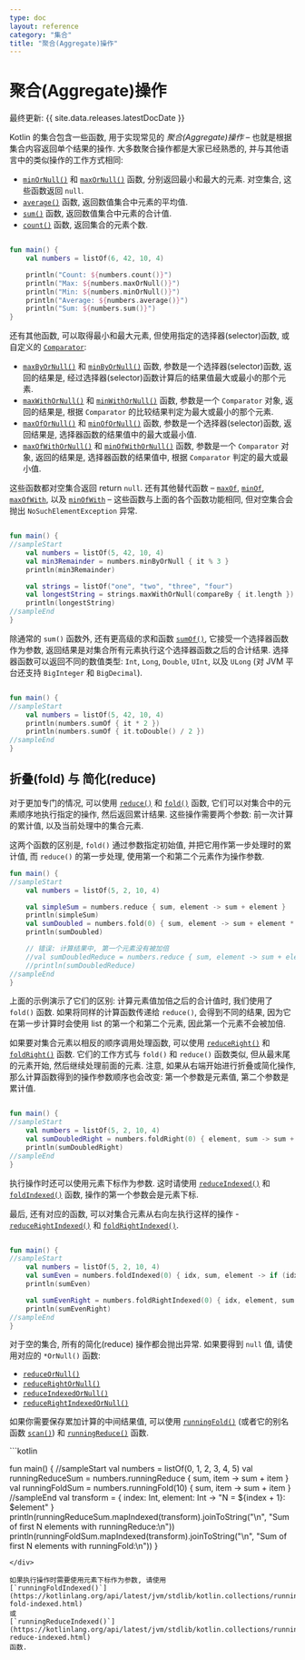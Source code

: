 ```yaml
---
type: doc
layout: reference
category: "集合"
title: "聚合(Aggregate)操作"
---
```


# 聚合(Aggregate)操作

最终更新: {{ site.data.releases.latestDocDate }}

Kotlin 的集合包含一些函数, 用于实现常见的 _聚合(Aggregate)操作_ – 也就是根据集合内容返回单个结果的操作.
大多数聚合操作都是大家已经熟悉的, 并与其他语言中的类似操作的工作方式相同:

* [`minOrNull()`](https://kotlinlang.org/api/latest/jvm/stdlib/kotlin.collections/min-or-null.html)
  和
  [`maxOrNull()`](https://kotlinlang.org/api/latest/jvm/stdlib/kotlin.collections/max-or-null.html)
  函数, 分别返回最小和最大的元素. 对空集合, 这些函数返回 `null`.
* [`average()`](https://kotlinlang.org/api/latest/jvm/stdlib/kotlin.collections/average.html)
  函数, 返回数值集合中元素的平均值.
* [`sum()`](https://kotlinlang.org/api/latest/jvm/stdlib/kotlin.collections/sum.html)
  函数, 返回数值集合中元素的合计值.
* [`count()`](https://kotlinlang.org/api/latest/jvm/stdlib/kotlin.collections/count.html)
  函数, 返回集合的元素个数.

<div class="sample" markdown="1" theme="idea" data-min-compiler-version="1.3">

```kotlin

fun main() {
    val numbers = listOf(6, 42, 10, 4)

    println("Count: ${numbers.count()}")
    println("Max: ${numbers.maxOrNull()}")
    println("Min: ${numbers.minOrNull()}")
    println("Average: ${numbers.average()}")
    println("Sum: ${numbers.sum()}")
}
```
</div>

还有其他函数, 可以取得最小和最大元素, 但使用指定的选择器(selector)函数, 或自定义的
[`Comparator`](https://kotlinlang.org/api/latest/jvm/stdlib/kotlin/-comparator/index.html):

* [`maxByOrNull()`](https://kotlinlang.org/api/latest/jvm/stdlib/kotlin.collections/max-by-or-null.html)
  和
  [`minByOrNull()`](https://kotlinlang.org/api/latest/jvm/stdlib/kotlin.collections/min-by-or-null.html)
  函数, 参数是一个选择器(selector)函数,
  返回的结果是, 经过选择器(selector)函数计算后的结果值最大或最小的那个元素.
* [`maxWithOrNull()`](https://kotlinlang.org/api/latest/jvm/stdlib/kotlin.collections/max-with-or-null.html)
  和
  [`minWithOrNull()`](https://kotlinlang.org/api/latest/jvm/stdlib/kotlin.collections/min-with-or-null.html)
  函数, 参数是一个 `Comparator` 对象,
  返回的结果是, 根据 `Comparator` 的比较结果判定为最大或最小的那个元素.
* [`maxOfOrNull()`](https://kotlinlang.org/api/latest/jvm/stdlib/kotlin.collections/max-of-or-null.html)
  和
  [`minOfOrNull()`](https://kotlinlang.org/api/latest/jvm/stdlib/kotlin.collections/min-of-or-null.html)
  函数, 参数是一个选择器(selector)函数,
  返回结果是, 选择器函数的结果值中的最大或最小值.
* [`maxOfWithOrNull()`](https://kotlinlang.org/api/latest/jvm/stdlib/kotlin.collections/max-of-with-or-null.html)
  和
  [`minOfWithOrNull()`](https://kotlinlang.org/api/latest/jvm/stdlib/kotlin.collections/min-of-with-or-null.html)
  函数, 参数是一个 `Comparator` 对象,
  返回的结果是, 选择器函数的结果值中, 根据 `Comparator` 判定的最大或最小值.

这些函数都对空集合返回 return `null`.
还有其他替代函数 –
[`maxOf`](https://kotlinlang.org/api/latest/jvm/stdlib/kotlin.collections/max-of.html),
[`minOf`](https://kotlinlang.org/api/latest/jvm/stdlib/kotlin.collections/min-of.html),
[`maxOfWith`](https://kotlinlang.org/api/latest/jvm/stdlib/kotlin.collections/max-of-with.html),
以及
[`minOfWith`](https://kotlinlang.org/api/latest/jvm/stdlib/kotlin.collections/min-of-with.html) –
这些函数与上面的各个函数功能相同, 但对空集合会抛出 `NoSuchElementException` 异常.

<div class="sample" markdown="1" theme="idea" data-min-compiler-version="1.3">

```kotlin

fun main() {
//sampleStart
    val numbers = listOf(5, 42, 10, 4)
    val min3Remainder = numbers.minByOrNull { it % 3 }
    println(min3Remainder)

    val strings = listOf("one", "two", "three", "four")
    val longestString = strings.maxWithOrNull(compareBy { it.length })
    println(longestString)
//sampleEnd
}
```
</div>

除通常的 `sum()` 函数外, 还有更高级的求和函数
[`sumOf()`](https://kotlinlang.org/api/latest/jvm/stdlib/kotlin.collections/sum-of.html),
它接受一个选择器函数作为参数, 返回结果是对集合所有元素执行这个选择器函数之后的合计结果.
选择器函数可以返回不同的数值类型:
`Int`, `Long`, `Double`, `UInt`, 以及 `ULong` (对 JVM 平台还支持 `BigInteger` 和 `BigDecimal`).

<div class="sample" markdown="1" theme="idea" data-min-compiler-version="1.3">

```kotlin

fun main() {
//sampleStart
    val numbers = listOf(5, 42, 10, 4)
    println(numbers.sumOf { it * 2 })
    println(numbers.sumOf { it.toDouble() / 2 })
//sampleEnd
}
```
</div>

## 折叠(fold) 与 简化(reduce)

对于更加专门的情况, 可以使用
[`reduce()`](https://kotlinlang.org/api/latest/jvm/stdlib/kotlin.collections/reduce.html)
和
[`fold()`](https://kotlinlang.org/api/latest/jvm/stdlib/kotlin.collections/fold.html)
函数, 它们可以对集合中的元素顺序地执行指定的操作, 然后返回累计结果.
这些操作需要两个参数: 前一次计算的累计值, 以及当前处理中的集合元素.

这两个函数的区别是, `fold()` 通过参数指定初始值, 并把它用作第一步处理时的累计值,
而 `reduce()` 的第一步处理, 使用第一个和第二个元素作为操作参数.

<div class="sample" markdown="1" theme="idea" data-min-compiler-version="1.3">

```kotlin
fun main() {
//sampleStart
    val numbers = listOf(5, 2, 10, 4)

    val simpleSum = numbers.reduce { sum, element -> sum + element }
    println(simpleSum)
    val sumDoubled = numbers.fold(0) { sum, element -> sum + element * 2 }
    println(sumDoubled)

    // 错误: 计算结果中, 第一个元素没有被加倍
    //val sumDoubledReduce = numbers.reduce { sum, element -> sum + element * 2 }
    //println(sumDoubledReduce)
//sampleEnd
}
```
</div>

上面的示例演示了它们的区别: 计算元素值加倍之后的合计值时, 我们使用了 `fold()` 函数.
如果将同样的计算函数传递给 `reduce()`, 会得到不同的结果,
因为它在第一步计算时会使用 list 的第一个和第二个元素, 因此第一个元素不会被加倍.

如果要对集合元素以相反的顺序调用处理函数, 可以使用
[`reduceRight()`](https://kotlinlang.org/api/latest/jvm/stdlib/kotlin.collections/reduce-right.html)
和
[`foldRight()`](https://kotlinlang.org/api/latest/jvm/stdlib/kotlin.collections/fold-right.html)
函数.
它们的工作方式与 `fold()` 和 `reduce()` 函数类似, 但从最末尾的元素开始, 然后继续处理前面的元素.
注意, 如果从右端开始进行折叠或简化操作, 那么计算函数得到的操作参数顺序也会改变: 第一个参数是元素值, 第二个参数是累计值.

<div class="sample" markdown="1" theme="idea" data-min-compiler-version="1.3">

```kotlin

fun main() {
//sampleStart
    val numbers = listOf(5, 2, 10, 4)
    val sumDoubledRight = numbers.foldRight(0) { element, sum -> sum + element * 2 }
    println(sumDoubledRight)
//sampleEnd
}
```
</div>

执行操作时还可以使用元素下标作为参数.
这时请使用
[`reduceIndexed()`](https://kotlinlang.org/api/latest/jvm/stdlib/kotlin.collections/reduce-indexed.html)
和
 [`foldIndexed()`](https://kotlinlang.org/api/latest/jvm/stdlib/kotlin.collections/fold-indexed.html)
函数, 操作的第一个参数会是元素下标.

最后, 还有对应的函数, 可以对集合元素从右向左执行这样的操作 -
[`reduceRightIndexed()`](https://kotlinlang.org/api/latest/jvm/stdlib/kotlin.collections/reduce-right-indexed.html)
和
[`foldRightIndexed()`](https://kotlinlang.org/api/latest/jvm/stdlib/kotlin.collections/fold-right-indexed.html).

<div class="sample" markdown="1" theme="idea" data-min-compiler-version="1.3">

```kotlin

fun main() {
//sampleStart
    val numbers = listOf(5, 2, 10, 4)
    val sumEven = numbers.foldIndexed(0) { idx, sum, element -> if (idx % 2 == 0) sum + element else sum }
    println(sumEven)

    val sumEvenRight = numbers.foldRightIndexed(0) { idx, element, sum -> if (idx % 2 == 0) sum + element else sum }
    println(sumEvenRight)
//sampleEnd
}
```
</div>

对于空的集合, 所有的简化(reduce) 操作都会抛出异常. 如果要得到 `null` 值, 请使用对应的 `*OrNull()` 函数:
* [`reduceOrNull()`](https://kotlinlang.org/api/latest/jvm/stdlib/kotlin.collections/reduce-or-null.html)
* [`reduceRightOrNull()`](https://kotlinlang.org/api/latest/jvm/stdlib/kotlin.collections/reduce-right-or-null.html)
* [`reduceIndexedOrNull()`](https://kotlinlang.org/api/latest/jvm/stdlib/kotlin.collections/reduce-indexed-or-null.html)
* [`reduceRightIndexedOrNull()`](https://kotlinlang.org/api/latest/jvm/stdlib/kotlin.collections/reduce-right-indexed-or-null.html)

如果你需要保存累加计算的中间结果值, 可以使用
[`runningFold()`](https://kotlinlang.org/api/latest/jvm/stdlib/kotlin.collections/running-fold.html)
(或者它的别名函数 [`scan()`](https://kotlinlang.org/api/latest/jvm/stdlib/kotlin.collections/scan.html))
和
[`runningReduce()`](https://kotlinlang.org/api/latest/jvm/stdlib/kotlin.collections/running-reduce.html)
函数.

<div class="sample" markdown="1" theme="idea" data-min-compiler-version="1.4">
```kotlin

fun main() {
//sampleStart
    val numbers = listOf(0, 1, 2, 3, 4, 5)
    val runningReduceSum = numbers.runningReduce { sum, item -> sum + item }
    val runningFoldSum = numbers.runningFold(10) { sum, item -> sum + item }
//sampleEnd
    val transform = { index: Int, element: Int -> "N = ${index + 1}: $element" }
    println(runningReduceSum.mapIndexed(transform).joinToString("\n", "Sum of first N elements with runningReduce:\n"))
    println(runningFoldSum.mapIndexed(transform).joinToString("\n", "Sum of first N elements with runningFold:\n"))
}
```
</div>

如果执行操作时需要使用元素下标作为参数, 请使用
[`runningFoldIndexed()`](https://kotlinlang.org/api/latest/jvm/stdlib/kotlin.collections/running-fold-indexed.html)
或
[`runningReduceIndexed()`](https://kotlinlang.org/api/latest/jvm/stdlib/kotlin.collections/running-reduce-indexed.html)
函数.

